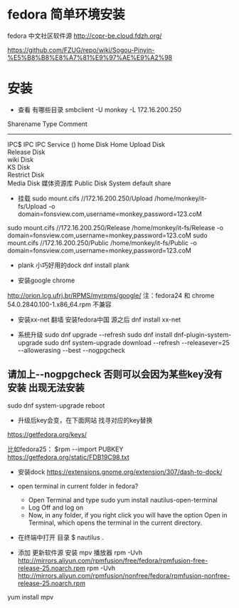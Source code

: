 # fedora 简单环境安装

fedora 中文社区软件源  http://copr-be.cloud.fdzh.org/

https://github.com/FZUG/repo/wiki/Sogou-Pinyin-%E5%B8%B8%E8%A7%81%E9%97%AE%E9%A2%98


# 安装

+ 查看 有哪些目录
smbclient -U monkey -L 172.16.200.250

Sharename       Type      Comment
---------       ----      -------
IPC$            IPC       IPC Service ()
home            Disk      Home
Upload          Disk      
Release         Disk      
wiki            Disk      
KS              Disk      
Restrict        Disk      
Media           Disk      媒体资源库
Public          Disk      System default share

+ 挂载
sudo mount.cifs //172.16.200.250/Upload /home/monkey/it-fs/Upload -o domain=fonsview.com,username=monkey,password=123.coM


sudo mount.cifs //172.16.200.250/Release /home/monkey/it-fs/Release -o domain=fonsview.com,username=monkey,password=123.coM
sudo mount.cifs //172.16.200.250/Public /home/monkey/it-fs/Public -o domain=fonsview.com,username=monkey,password=123.coM

+ plank 小巧好用的dock
 dnf install plank


+ 安装google  chrome

http://orion.lcg.ufrj.br/RPMS/myrpms/google/
注：fedora24 和 chrome 54.0.2840.100-1.x86_64.rpm 不兼容

+ 安装xx-net 翻墙
安装fedora中国 源之后
dnf install xx-net

+ 系统升级
sudo dnf upgrade --refresh
sudo dnf install dnf-plugin-system-upgrade
sudo dnf system-upgrade download --refresh --releasever=25 --allowerasing --best --nogpgcheck
## 请加上--nogpgcheck 否则可以会因为某些key没有安装 出现无法安装

sudo dnf system-upgrade reboot
+ 升级后key会变，在下面网站 找寻对应的key替换

https://getfedora.org/keys/

比如fedora25：
$rpm --import PUBKEY https://getfedora.org/static/FDB19C98.txt
+ 安装dock
https://extensions.gnome.org/extension/307/dash-to-dock/

+ open terminal in current folder in fedora?
    - Open Terminal and type sudo yum install nautilus-open-terminal
    - Log Off and log on
    - Now, in any folder, if you right click you will have the option Open in Terminal, which opens the terminal in the current directory.

+ 在终端中打开 目录
    $ nautilus .


+ 添加 更新软件源  安装 mpv 播放器
rpm -Uvh http://mirrors.aliyun.com/rpmfusion/free/fedora/rpmfusion-free-release-25.noarch.rpm
rpm -Uvh http://mirrors.aliyun.com/rpmfusion/nonfree/fedora/rpmfusion-nonfree-release-25.noarch.rpm



yum install mpv